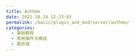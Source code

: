 ```yaml
---
title: Authme
date: 2021-10-24 12:33:03
permalink: /basic/plugin_and_mod/server/authme/
categories: 
  - 基础教程
  - 常用插件与模组
  - 服务端
---
```

